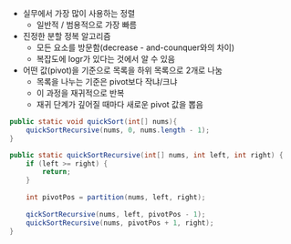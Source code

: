 - 실무에서 가장 많이 사용하는 정렬
	- 일반적 / 범용적으로 가장 빠름
- 진정한 분할 정복 알고리즘
	- 모든 요소를 방문함(decrease - and-counquer와의 차이)
	- 복잡도에 logr가 있다는 것에서 알 수 있음
- 어떤 값(pivot)을 기준으로 목록을 하위 목록으로 2개로 나눔
	- 목록을 나누는 기준은 pivot보다 작냐/크냐
	- 이 과정을 재귀적으로 반복
	- 재귀 단계가 깊어질 때마다 새로운 pivot 값을 뽑음


```java
public static void quickSort(int[] nums){
	quickSortRecursive(nums, 0, nums.length - 1);
}

public static quickSortRecursive(int[] nums, int left, int right) {
	if (left >= right) {
		return;
	}
	
	int pivotPos = partition(nums, left, right);
	
	qickSortRecursive(nums, left, pivotPos - 1);
	quickSortRecursive(nums, pivotPos + 1, right);
}
```